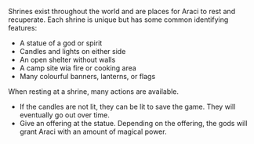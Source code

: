 Shrines exist throughout the world and are places for Araci to rest and recuperate. Each shrine is unique but has some common identifying features:
* A statue of a god or spirit
* Candles and lights on either side
* An open shelter without walls
* A camp site wia fire or cooking area
* Many colourful banners, lanterns, or flags

When resting at a shrine, many actions are available.
* If the candles are not lit, they can be lit to save the game. They will eventually go out over time.
* Give an offering at the statue. Depending on the offering, the gods will grant Araci with an amount of magical power.